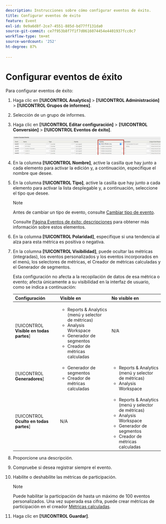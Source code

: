 ```yaml
---
description: Instrucciones sobre cómo configurar eventos de éxito.
title: Configurar eventos de éxito
feature: Event
exl-id: 0e9a6d8f-2ce7-4551-885d-bd77ff131da0
source-git-commit: ce7f953b8f7f1f7d0616074454e4401937fcc0c7
workflow-type: tm+mt
source-wordcount: '252'
ht-degree: 87%

---
```


# Configurar eventos de éxito

Para configurar eventos de éxito:

1. Haga clic en **[!UICONTROL Analytics]** > **[!UICONTROL Administración]** > **[!UICONTROL Grupos de informes]**.
1. Selección de un grupo de informes.
1. Haga clic en **[!UICONTROL Editar configuración]** > **[!UICONTROL Conversión]** > **[!UICONTROL Eventos de éxito]**.

   ![Resultado](/help/admin/admin/c-manage-report-suites/c-edit-report-suites/conversion-var-admin/c-success-events/assets/success_event_page.png)

1. En la columna **[!UICONTROL Nombre]**, active la casilla que hay junto a cada elemento para activar la edición y, a continuación, especifique el nombre que desee.
1. En la columna **[!UICONTROL Tipo]**, active la casilla que hay junto a cada elemento para activar la lista desplegable y, a continuación, seleccione el tipo que desee.

   >[!NOTE]
   >
   >Antes de cambiar un tipo de evento, consulte [Cambiar tipo de evento](/help/admin/admin/c-manage-report-suites/c-edit-report-suites/conversion-var-admin/c-success-events/event-type.md).

   Consulte [Página Eventos de éxito: descripciones](/help/admin/admin/c-manage-report-suites/c-edit-report-suites/conversion-var-admin/c-success-events/success-event.md) para obtener más información sobre estos elementos.

1. En la columna **[!UICONTROL Polaridad]**, especifique si una tendencia al alza para esta métrica es positiva o negativa.
1. En la columna **[!UICONTROL Visibilidad]**, puede ocultar las métricas (integradas), los eventos personalizados y los eventos incorporados en el menú, los selectores de métricas, el Creador de métricas calculadas y el Generador de segmentos.

   Esta configuración no afecta a la recopilación de datos de esa métrica o evento; afecta únicamente a su visibilidad en la interfaz de usuario, como se indica a continuación:


   | Configuración | Visible en | No visible en |
   |---------|----------|---------|
   | [!UICONTROL **Visible en todas partes**] | <ul><li>Reports &amp; Analytics (menú y selector de métricas)</li><li>Analysis Workspace</li><li>Generador de segmentos</li><li>Creador de métricas calculadas</li></ul> | N/A |
   | [!UICONTROL **Generadores**] | <ul><li>Generador de segmentos</li><li>Creador de métricas calculadas</li></ul> | <ul><li>Reports &amp; Analytics (menú y selector de métricas)</li><li>Analysis Workspace</li></ul> |
   | [!UICONTROL **Oculto en todas partes**] | N/A | <ul><li>Reports &amp; Analytics (menú y selector de métricas)</li><li>Analysis Workspace</li><li>Generador de segmentos</li><li>Creador de métricas calculadas</li></ul> |

1. Proporcione una descripción.
1. Compruebe si desea registrar siempre el evento.
1. Habilite o deshabilite las métricas de participación.

   >[!NOTE]
   >
   >Puede habilitar la participación de hasta un máximo de 100 eventos personalizados. Una vez superada esa cifra, puede crear métricas de participación en el creador [Métricas calculadas](/help/components/c-calcmetrics/c-workflow/cm-workflow/c-build-metrics/participation-metric.md).

1. Haga clic en **[!UICONTROL Guardar]**.
